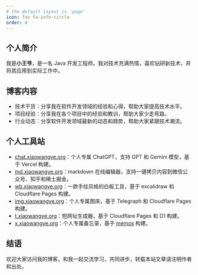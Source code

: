 ```yaml
---
# the default layout is 'page'
icon: fas fa-info-circle
order: 4
---
```


## 个人简介

我是**小王爷**，是一名 Java 开发工程师。我对技术充满热情，喜欢钻研新技术，并将其应用到实际工作中。

## 博客内容

- 技术干货：分享我在软件开发领域的经验和心得，帮助大家提高技术水平。
- 项目经验：分享我在各个项目中的经验和教训，帮助大家少走弯路。
- 行业动态：分享软件开发领域最新的动态和趋势，帮助大家紧跟技术潮流。

## 个人工具站

- [chat.xiaowangye.org](https://chat.xiaowangye.org)：个人专属 ChatGPT，支持 GPT 和 Gemini 模型，基于 Vercel 构建。
- [md.xiaowangye.org](https://md.xiaowangye.org)：markdown 在线编辑器，支持一键拷贝内容到微信公众号、知乎和稀土掘金。
- [wb.xiaowangye.org](https://wb.xiaowangye.org)：一款手绘风格的白板工具，基于 excalidraw 和 Cloudflare Pages 构建。
- [img.xiaowangye.org](https://img.xiaowangye.org)：个人专属图床，基于 Telegraph 和 Cloudflare Pages 构建。
- [t.xiaowangye.org](https://t.xiaowangye.org)：短网址生成器，基于 Cloudflare Pages 和 D1 构建。
- [x.xiaowangye.org](https://x.xiaowangye.org)：个人专属备忘录，基于 [memos](https://github.com/usememos/memos) 构建。

## 结语

欢迎大家访问我的博客，和我一起交流学习，共同进步，转载本站文章请注明作者和出处。
